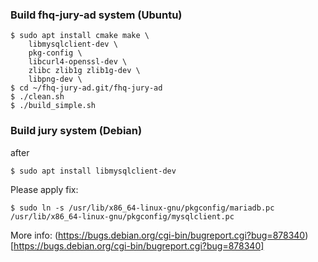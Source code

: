 ### Build fhq-jury-ad system (Ubuntu)

```
$ sudo apt install cmake make \
    libmysqlclient-dev \
    pkg-config \
    libcurl4-openssl-dev \
    zlibc zlib1g zlib1g-dev \
    libpng-dev \
$ cd ~/fhq-jury-ad.git/fhq-jury-ad
$ ./clean.sh
$ ./build_simple.sh
```

### Build jury system (Debian)

after 
```
$ sudo apt install libmysqlclient-dev
```

Please apply fix:

```
$ sudo ln -s /usr/lib/x86_64-linux-gnu/pkgconfig/mariadb.pc /usr/lib/x86_64-linux-gnu/pkgconfig/mysqlclient.pc
```

More info: (https://bugs.debian.org/cgi-bin/bugreport.cgi?bug=878340)[https://bugs.debian.org/cgi-bin/bugreport.cgi?bug=878340]